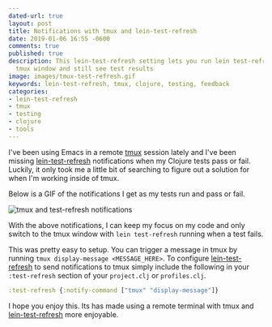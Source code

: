 ```yaml
---
dated-url: true
layout: post
title: Notifications with tmux and lein-test-refresh
date: 2019-01-06 16:55 -0600
comments: true
published: true
description: This lein-test-refresh setting lets you run lein test-refresh in a non-visible
  tmux window and still see test results
image: images/tmux-test-refresh.gif
keywords: lein-test-refresh, tmux, clojure, testing, feedback
categories:
- lein-test-refresh
- tmux
- testing
- clojure
- tools
---
```


I've been using Emacs in a remote [tmux](https://github.com/tmux/tmux) session lately and I've been missing [lein-test-refresh](https://github.com/jakemcc/lein-test-refresh#notifications) notifications when my Clojure tests pass or fail. Luckily, it only took me a little bit of searching to figure out a solution for when I'm working inside of tmux.

Below is a GIF of the notifications I get as my tests run and pass or fail.

![tmux and test-refresh notifications](/images/tmux-test-refresh.gif "tmux and test-refresh notifications")

With the above notifications, I can keep my focus on my code and only switch to the tmux window with `lein test-refresh` running when a test fails.

This was pretty easy to setup. You can trigger a message in tmux by running `tmux display-message <MESSAGE_HERE>`. To configure [lein-test-refresh](https://github.com/jakemcc/lein-test-refresh#notifications) to send notifications to tmux simply include the following in your `:test-refresh` section of your `project.clj` or `profiles.clj`.

```clojure
:test-refresh {:notify-command ["tmux" "display-message"]}
```

I hope you enjoy this. Its has made using a remote terminal with tmux and [lein-test-refresh](https://github.com/jakemcc/lein-test-refresh) more enjoyable.